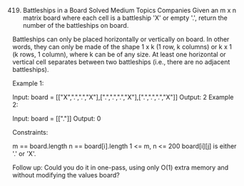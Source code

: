 419. Battleships in a Board
     Solved
     Medium
     Topics
     Companies
     Given an m x n matrix board where each cell is a battleship 'X' or empty '.', return the number of the battleships on board.

Battleships can only be placed horizontally or vertically on board. In other words, they can only be made of the shape 1 x k (1 row, k columns) or k x 1 (k rows, 1 column), where k can be of any size. At least one horizontal or vertical cell separates between two battleships (i.e., there are no adjacent battleships).

Example 1:

Input: board = [["X",".",".","X"],[".",".",".","X"],[".",".",".","X"]]
Output: 2
Example 2:

Input: board = [["."]]
Output: 0

Constraints:

m == board.length
n == board[i].length
1 <= m, n <= 200
board[i][j] is either '.' or 'X'.

Follow up: Could you do it in one-pass, using only O(1) extra memory and without modifying the values board?
